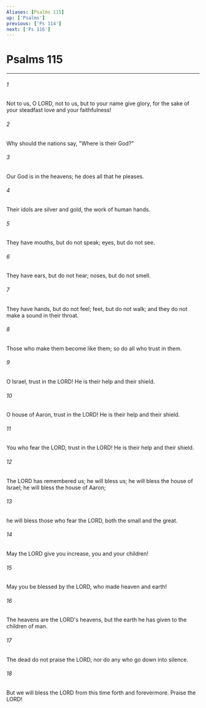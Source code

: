 ```yaml
---
Aliases: [Psalms 115]
up: ['Psalms']
previous: ['Ps 114']
next: ['Ps 116']
---
```

# Psalms 115
***



###### 1 
Not to us, O LORD, not to us, but to your name give glory, for the sake of your steadfast love and your faithfulness! 

###### 2 
Why should the nations say, "Where is their God?" 

###### 3 
Our God is in the heavens; he does all that he pleases. 

###### 4 
Their idols are silver and gold, the work of human hands. 

###### 5 
They have mouths, but do not speak; eyes, but do not see. 

###### 6 
They have ears, but do not hear; noses, but do not smell. 

###### 7 
They have hands, but do not feel; feet, but do not walk; and they do not make a sound in their throat. 

###### 8 
Those who make them become like them; so do all who trust in them. 

###### 9 
O Israel, trust in the LORD! He is their help and their shield. 

###### 10 
O house of Aaron, trust in the LORD! He is their help and their shield. 

###### 11 
You who fear the LORD, trust in the LORD! He is their help and their shield. 

###### 12 
The LORD has remembered us; he will bless us; he will bless the house of Israel; he will bless the house of Aaron; 

###### 13 
he will bless those who fear the LORD, both the small and the great. 

###### 14 
May the LORD give you increase, you and your children! 

###### 15 
May you be blessed by the LORD, who made heaven and earth! 

###### 16 
The heavens are the LORD's heavens, but the earth he has given to the children of man. 

###### 17 
The dead do not praise the LORD, nor do any who go down into silence. 

###### 18 
But we will bless the LORD from this time forth and forevermore. Praise the LORD!
